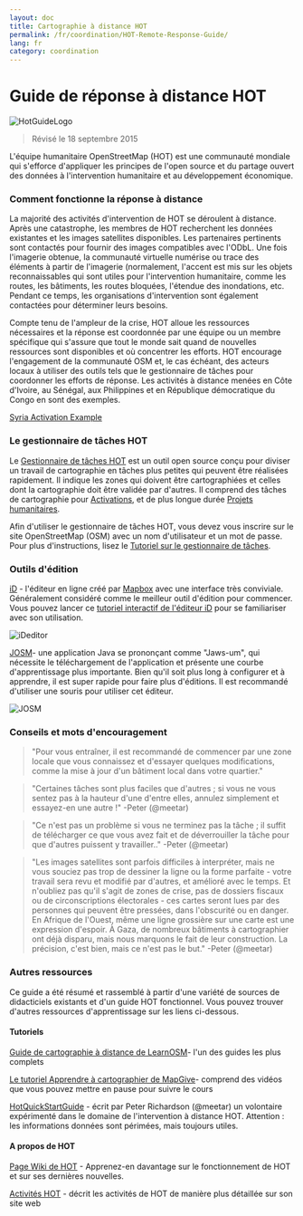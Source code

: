```yaml
---
layout: doc
title: Cartographie à distance HOT  
permalink: /fr/coordination/HOT-Remote-Response-Guide/ 
lang: fr
category: coordination
---
```


# Guide de réponse à distance HOT   

![HotGuideLogo](/images/hot-logo.png)  

> Révisé le 18 septembre 2015  

L'équipe humanitaire OpenStreetMap (HOT) est une communauté mondiale qui s'efforce d'appliquer les principes de l'open source et du partage ouvert des données à l'intervention humanitaire et au développement économique.  

### Comment fonctionne la réponse à distance 

La majorité des activités d'intervention de HOT se déroulent à distance. Après une catastrophe, les membres de HOT recherchent les données existantes et les images satellites disponibles. Les partenaires pertinents sont contactés pour fournir des images compatibles avec l'ODbL. Une fois l'imagerie obtenue, la communauté virtuelle numérise ou trace des éléments à partir de l'imagerie (normalement, l'accent est mis sur les objets reconnaissables qui sont utiles pour l'intervention humanitaire, comme les routes, les bâtiments, les routes bloquées, l'étendue des inondations, etc. Pendant ce temps, les organisations d'intervention sont également contactées pour déterminer leurs besoins.  

Compte tenu de l'ampleur de la crise, HOT alloue les ressources nécessaires et la réponse est coordonnée par une équipe ou un membre spécifique qui s'assure que tout le monde sait quand de nouvelles ressources sont disponibles et où concentrer les efforts. HOT encourage l'engagement de la communauté OSM et, le cas échéant, des acteurs locaux à utiliser des outils tels que le gestionnaire de tâches pour coordonner les efforts de réponse. Les activités à distance menées en Côte d'Ivoire, au Sénégal, aux Philippines et en République démocratique du Congo en sont des exemples.  

[Syria Activation Example](http://hot.openstreetmap.org/updates/2013-01-28_syria_activation)  

### Le gestionnaire de tâches HOT 

Le [Gestionnaire de tâches HOT](http://tasks.hotosm.org/) est un outil open source conçu pour diviser un travail de cartographie en tâches plus petites qui peuvent être réalisées rapidement. Il indique les zones qui doivent être cartographiées et celles dont la cartographie doit être validée par d'autres. Il comprend des tâches de cartographie pour [Activations](http://wiki.openstreetmap.org/wiki/HOT_activation), et de plus longue durée [Projets humanitaires](http://hot.openstreetmap.org/projects).  

Afin d'utiliser le gestionnaire de tâches HOT, vous devez vous inscrire sur le site OpenStreetMap (OSM) avec un nom d'utilisateur et un mot de passe. Pour plus d'instructions, lisez le [Tutoriel sur le gestionnaire de tâches](/fr/coordination/tm-user/).  


### Outils d'édition 

[iD](http://learnosm.org/en/beginner/id-editor/) - l'éditeur en ligne créé par [Mapbox](www.mapbox.com) avec une interface très conviviale. Généralement considéré comme le meilleur outil d'édition pour commencer. Vous pouvez lancer ce [tutoriel interactif de l'éditeur iD](http://ideditor.com/) pour se familiariser avec son utilisation.  

![iDeditor](https://blog.openstreetmap.org/wp-content/uploads/2013/08/id-editor-sotm-us-2013-venue-screenshot.png)  


[JOSM](https://josm.openstreetmap.de/)- une application Java se prononçant comme "Jaws-um", qui nécessite le téléchargement de l'application et présente une courbe d'apprentissage plus importante. Bien qu'il soit plus long à configurer et à apprendre, il est super rapide pour faire plus d'éditions. Il est recommandé d'utiliser une souris pour utiliser cet éditeur.  

![JOSM](https://njgeo.org/wp-content/uploads/2010/07/josm_osm_editor.png)  

### Conseils et mots d'encouragement

> "Pour vous entraîner, il est recommandé de commencer par une zone locale que vous connaissez et d'essayer quelques modifications, comme la mise à jour d'un bâtiment local dans votre quartier."

> "Certaines tâches sont plus faciles que d'autres ; si vous ne vous sentez pas à la hauteur d'une d'entre elles, annulez simplement et essayez-en une autre !" -Peter (@meetar)

> "Ce n'est pas un problème si vous ne terminez pas la tâche ; il suffit de télécharger ce que vous avez fait et de déverrouiller la tâche pour que d'autres puissent y travailler.." -Peter (@meetar)

> "Les images satellites sont parfois difficiles à interpréter, mais ne vous souciez pas trop de dessiner la ligne ou la forme parfaite - votre travail sera revu et modifié par d'autres, et amélioré avec le temps. Et n'oubliez pas qu'il s'agit de zones de crise, pas de dossiers fiscaux ou de circonscriptions électorales - ces cartes seront lues par des personnes qui peuvent être pressées, dans l'obscurité ou en danger. En Afrique de l'Ouest, même une ligne grossière sur une carte est une expression d'espoir. À Gaza, de nombreux bâtiments à cartographier ont déjà disparu, mais nous marquons le fait de leur construction. La précision, c'est bien, mais ce n'est pas le but." -Peter (@meetar)

### Autres ressources 

Ce guide a été résumé et rassemblé à partir d'une variété de sources de didacticiels existants et d'un guide HOT fonctionnel. Vous pouvez trouver d'autres ressources d'apprentissage sur les liens ci-dessous.  

#### Tutoriels

[Guide de cartographie à distance de LearnOSM](http://learnosm.org/en/coordination/remote/)- l'un des guides les plus complets  

[Le tutoriel Apprendre à cartographier de MapGive](http://mapgive.state.gov/learn-to-map/)- comprend des vidéos que vous pouvez mettre en pause pour suivre le cours  

[HotQuickStartGuide](https://gist.github.com/meetar/b9929dfec129d1d7f5f2) - écrit par Peter Richardson (@meetar) un volontaire expérimenté dans le domaine de l'intervention à distance HOT. Attention : les informations données sont périmées, mais toujours utiles. 

#### A propos de HOT 

[Page Wiki de HOT](http://wiki.openstreetmap.org/wiki/Humanitarian_OSM_Team) -  Apprenez-en davantage sur le fonctionnement de HOT et sur ses dernières nouvelles.  

[Activités HOT](https://www.hotosm.org/what-we-do) - décrit les activités de HOT de manière plus détaillée sur son site web  
